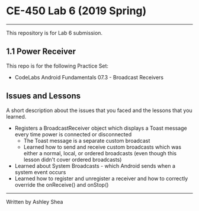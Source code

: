 # CE-450 Lab 6 (2019 Spring)
---
This repository is for Lab 6 submission.
 
## 1.1 Power Receiver
 
This repo is for the following Practice Set:
- CodeLabs Android Fundamentals 07.3 - Broadcast Receivers
 
## Issues and Lessons
 
A short description about the issues that you faced and the lessons that you learned.
- Registers a BroadcastReceiver object which displays a Toast message every time power is connected or disconnected
  * The Toast message is a separate custom broadcast 
  * Learned how to send and receive custom broadcasts which was either a normal, local, or ordered broadcasts (even though this lesson didn't cover ordered broadcasts)
-  Learned about System Broadcasts - which Android sends when a system event occurs
- Learned how to register and unregister a receiver and how to correctly override the onReceive() and onStop()
---
Written by Ashley Shea
